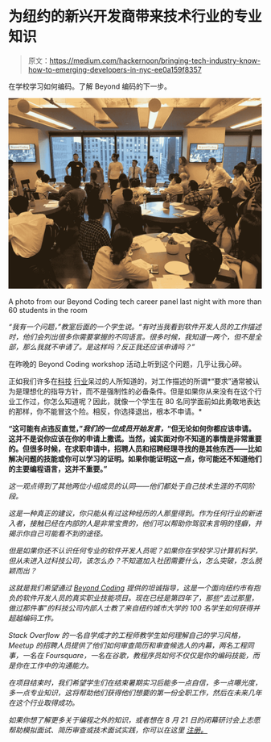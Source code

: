 # 为纽约的新兴开发商带来技术行业的专业知识

> 原文：<https://medium.com/hackernoon/bringing-tech-industry-know-how-to-emerging-developers-in-nyc-ee0a159f8357>

在学校学习如何编码。了解 Beyond 编码的下一步。

![](img/d61d49e8a5d059bfb3d30c3ecff0067d.png)

A photo from our Beyond Coding tech career panel last night with more than 60 students in the room

*“我有一个问题，”*教室后面的一个学生说。*“有时当我看到软件开发人员的工作描述时，他们会列出很多你需要掌握的不同语言。很多时候，我知道一两个，但不是全部，那么我就不申请了。是这样吗？反正我还应该申请吗？”*

在昨晚的 Beyond Coding workshop 活动上听到这个问题，几乎让我心碎。

正如我们许多在[科技](https://hackernoon.com/tagged/tech) [行业](https://hackernoon.com/tagged/industry)呆过的人所知道的，对工作描述的所谓*“要求”通常被认为是理想化的指导方针，而不是强制性的必备条件。但是如果你从来没有在这个行业工作过，你怎么知道呢？因此，就像一个学生在 80 名同学面前如此勇敢地表达的那样，你不能冒这个险。相反，你选择退出，根本不申请。*

**“这可能有点违反直觉，”*我们的一位成员开始发言，*“但无论如何你都应该申请。这并不是说你应该在你的申请上撒谎。当然，诚实面对你不知道的事情是非常重要的。但很多时候，在求职申请中，招聘人员和招聘经理寻找的是其他东西——比如解决问题的技能或你可以学习的证明。如果你能证明这一点，你可能还不知道他们的主要编程语言，这并不重要。”**

*这一观点得到了其他两位小组成员的认同——他们都处于自己技术生涯的不同阶段。*

*这是一种真正的建议，你只能从有过这种经历的人那里得到。作为任何行业的新进入者，接触已经在内部的人是非常宝贵的，他们可以帮助你驾驭未言明的怪癖，并揭示你自己可能看不到的途径。*

*但是如果你还不认识任何专业的软件开发人员呢？如果你在学校学习计算机科学，但从未进入过科技公司，该怎么办？不知道加入社团需要什么，怎么突破，怎么脱颖而出？*

*这就是我们希望通过 [*Beyond Coding*](https://beyondcoding.io/) 提供的坦诚指导，这是一个面向纽约市有抱负的软件开发人员的真实职业技能项目。现在已经是第四年了，那些“去过那里，做过那件事”的科技公司内部人士教了来自纽约城市大学的 100 名学生如何获得并超越编码工作。*

*Stack Overflow 的一名自学成才的工程师教学生如何理解自己的学习风格，Meetup 的招聘人员提供了他们如何审查简历和审查候选人的内幕，两名工程同事，一名在 Foursquare，一名在谷歌，教程序员如何不仅仅是你的编码技能，而是你在工作中的沟通能力。*

*在项目结束时，我们希望学生们在结束暑期实习后能多一点自信，多一点曝光度，多一点专业知识，这将帮助他们获得他们想要的第一份全职工作，然后在未来几年在这个行业取得成功。*

**如果你想了解更多关于编程之外的知识，或者想在 8 月 21 日的闭幕研讨会上志愿帮助模拟面试、简历审查或技术面试实践，你可以在这里* [*注册。*](https://docs.google.com/forms/d/e/1FAIpQLSfEPygkftVqip98RHFIoaDSIephIM3cS6WvK2UMZQ3557pKeg/viewform)*